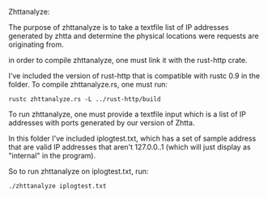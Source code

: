 Zhttanalyze:

The purpose of zhttanalyze is to take a textfile list of IP addresses generated by zhtta and determine the physical locations were requests are originating from.

in order to compile zhttanalyze, one must link it with the rust-http crate. 

I've included the version of rust-http that is compatible with rustc 0.9 in the folder. To compile zhttanalyze.rs, one must run:

	rustc zhttanalyze.rs -L ../rust-http/build

To run zhttanalyze, one must provide a textfile input which is a list of IP addresses with ports generated by our version of Zhtta.

In this folder I've included iplogtest.txt, which has a set of sample address that are valid IP addresses that aren't 127.0.0..1 (which will just display as "internal" in the program).

So to run zhttanalyze on iplogtest.txt, run:

	./zhttanalyze iplogtest.txt